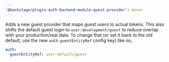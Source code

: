```yaml
---
'@backstage/plugin-auth-backend-module-guest-provider': minor
---
```


Adds a new guest provider that maps guest users to actual tokens. This also shifts the default guest login to `user:development/guest` to reduce overlap with your production/real data. To change that (or set it back to the old default, use the new `auth.guestEntityRef` config key) like so,

```yaml title=app-config.yaml
auth:
  guestEntityRef: user:default/guest
```
